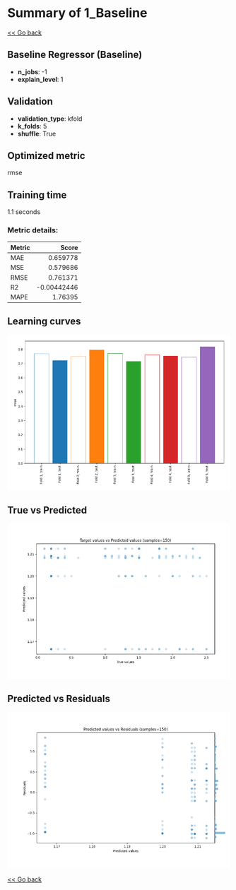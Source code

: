 # Summary of 1_Baseline

[<< Go back](../README.md)


## Baseline Regressor (Baseline)
- **n_jobs**: -1
- **explain_level**: 1

## Validation
 - **validation_type**: kfold
 - **k_folds**: 5
 - **shuffle**: True

## Optimized metric
rmse

## Training time

1.1 seconds

### Metric details:
| Metric   |       Score |
|:---------|------------:|
| MAE      |  0.659778   |
| MSE      |  0.579686   |
| RMSE     |  0.761371   |
| R2       | -0.00442446 |
| MAPE     |  1.76395    |



## Learning curves
![Learning curves](learning_curves.png)
## True vs Predicted

![True vs Predicted](true_vs_predicted.png)


## Predicted vs Residuals

![Predicted vs Residuals](predicted_vs_residuals.png)



[<< Go back](../README.md)
